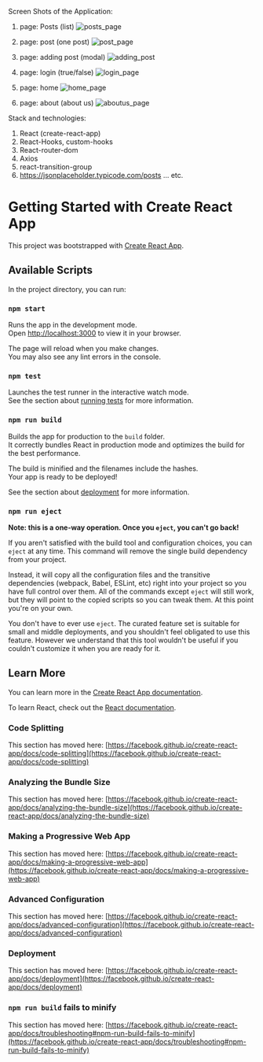 Screen Shots of the Application:
1. page: Posts (list)
![posts_page](https://user-images.githubusercontent.com/42917939/227174712-ebaeadb2-a1ac-4d40-904d-568bc67ecb5a.png)

2. page: post (one post)
![post_page](https://user-images.githubusercontent.com/42917939/227176474-5b51afc5-c3a9-4abc-a68a-c3fca534d439.png)

3. page: adding post (modal)
![adding_post](https://user-images.githubusercontent.com/42917939/227175591-737f02f9-acf0-4bf5-ae1e-97620b4f3959.png)

4. page: login (true/false)
![login_page](https://user-images.githubusercontent.com/42917939/227175895-c4468c8c-e4e4-48fd-bf35-b6c53d849312.png)

5. page: home
![home_page](https://user-images.githubusercontent.com/42917939/227176643-31cc5f24-ba99-44bf-a4ed-ad06f073b57f.png)

6. page: about (about us)
![aboutus_page](https://user-images.githubusercontent.com/42917939/227176798-e97aa2e4-7faf-4ede-b51e-2d62cc9ff179.png)

Stack and technologies:
1. React (create-react-app)
2. React-Hooks, custom-hooks
3. React-router-dom
4. Axios
5. react-transition-group
6. https://jsonplaceholder.typicode.com/posts
... etc.



# Getting Started with Create React App

This project was bootstrapped with [Create React App](https://github.com/facebook/create-react-app).

## Available Scripts

In the project directory, you can run:

### `npm start`

Runs the app in the development mode.\
Open [http://localhost:3000](http://localhost:3000) to view it in your browser.

The page will reload when you make changes.\
You may also see any lint errors in the console.

### `npm test`

Launches the test runner in the interactive watch mode.\
See the section about [running tests](https://facebook.github.io/create-react-app/docs/running-tests) for more information.

### `npm run build`

Builds the app for production to the `build` folder.\
It correctly bundles React in production mode and optimizes the build for the best performance.

The build is minified and the filenames include the hashes.\
Your app is ready to be deployed!

See the section about [deployment](https://facebook.github.io/create-react-app/docs/deployment) for more information.

### `npm run eject`

**Note: this is a one-way operation. Once you `eject`, you can't go back!**

If you aren't satisfied with the build tool and configuration choices, you can `eject` at any time. This command will remove the single build dependency from your project.

Instead, it will copy all the configuration files and the transitive dependencies (webpack, Babel, ESLint, etc) right into your project so you have full control over them. All of the commands except `eject` will still work, but they will point to the copied scripts so you can tweak them. At this point you're on your own.

You don't have to ever use `eject`. The curated feature set is suitable for small and middle deployments, and you shouldn't feel obligated to use this feature. However we understand that this tool wouldn't be useful if you couldn't customize it when you are ready for it.

## Learn More

You can learn more in the [Create React App documentation](https://facebook.github.io/create-react-app/docs/getting-started).

To learn React, check out the [React documentation](https://reactjs.org/).

### Code Splitting

This section has moved here: [https://facebook.github.io/create-react-app/docs/code-splitting](https://facebook.github.io/create-react-app/docs/code-splitting)

### Analyzing the Bundle Size

This section has moved here: [https://facebook.github.io/create-react-app/docs/analyzing-the-bundle-size](https://facebook.github.io/create-react-app/docs/analyzing-the-bundle-size)

### Making a Progressive Web App

This section has moved here: [https://facebook.github.io/create-react-app/docs/making-a-progressive-web-app](https://facebook.github.io/create-react-app/docs/making-a-progressive-web-app)

### Advanced Configuration

This section has moved here: [https://facebook.github.io/create-react-app/docs/advanced-configuration](https://facebook.github.io/create-react-app/docs/advanced-configuration)

### Deployment

This section has moved here: [https://facebook.github.io/create-react-app/docs/deployment](https://facebook.github.io/create-react-app/docs/deployment)

### `npm run build` fails to minify

This section has moved here: [https://facebook.github.io/create-react-app/docs/troubleshooting#npm-run-build-fails-to-minify](https://facebook.github.io/create-react-app/docs/troubleshooting#npm-run-build-fails-to-minify)